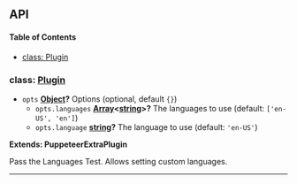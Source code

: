 ## API

<!-- Generated by documentation.js. Update this documentation by updating the source code. -->

#### Table of Contents

- [class: Plugin](#class-plugin)

### class: [Plugin](https://github.com/berstend/puppeteer-extra/blob/e6133619b051febed630ada35241664eba59b9fa/packages/puppeteer-extra-plugin-stealth/evasions/navigator.languages/index.js#L11-L28)

- `opts` **[Object](https://developer.mozilla.org/docs/Web/JavaScript/Reference/Global_Objects/Object)?** Options (optional, default `{}`)
  - `opts.languages` **[Array](https://developer.mozilla.org/docs/Web/JavaScript/Reference/Global_Objects/Array)&lt;[string](https://developer.mozilla.org/docs/Web/JavaScript/Reference/Global_Objects/String)>?** The languages to use (default: `['en-US', 'en']`)
  - `opts.language` **[string](https://developer.mozilla.org/docs/Web/JavaScript/Reference/Global_Objects/String)?** The language to use (default: `'en-US'`)

**Extends: PuppeteerExtraPlugin**

Pass the Languages Test. Allows setting custom languages.

---
